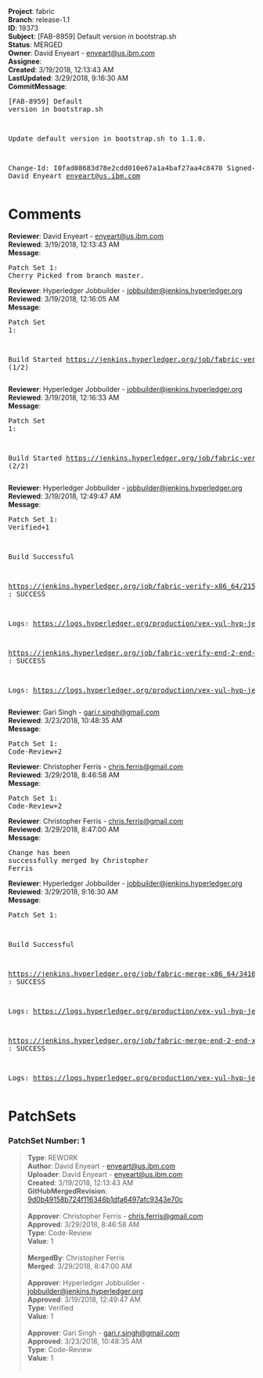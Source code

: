 <strong>Project</strong>: fabric<br><strong>Branch</strong>: release-1.1<br><strong>ID</strong>: 19373<br><strong>Subject</strong>: [FAB-8959] Default version in bootstrap.sh<br><strong>Status</strong>: MERGED<br><strong>Owner</strong>: David Enyeart - enyeart@us.ibm.com<br><strong>Assignee</strong>:<br><strong>Created</strong>: 3/19/2018, 12:13:43 AM<br><strong>LastUpdated</strong>: 3/29/2018, 9:16:30 AM<br><strong>CommitMessage</strong>:<br><pre>[FAB-8959] Default version in bootstrap.sh

Update default version in bootstrap.sh to 1.1.0.

Change-Id: I0fad08683d78e2cdd010e67a1a4baf27aa4c8470
Signed-off-by: David Enyeart <enyeart@us.ibm.com>
</pre><h1>Comments</h1><strong>Reviewer</strong>: David Enyeart - enyeart@us.ibm.com<br><strong>Reviewed</strong>: 3/19/2018, 12:13:43 AM<br><strong>Message</strong>: <pre>Patch Set 1: Cherry Picked from branch master.</pre><strong>Reviewer</strong>: Hyperledger Jobbuilder - jobbuilder@jenkins.hyperledger.org<br><strong>Reviewed</strong>: 3/19/2018, 12:16:05 AM<br><strong>Message</strong>: <pre>Patch Set 1:

Build Started https://jenkins.hyperledger.org/job/fabric-verify-x86_64/21591/ (1/2)</pre><strong>Reviewer</strong>: Hyperledger Jobbuilder - jobbuilder@jenkins.hyperledger.org<br><strong>Reviewed</strong>: 3/19/2018, 12:16:33 AM<br><strong>Message</strong>: <pre>Patch Set 1:

Build Started https://jenkins.hyperledger.org/job/fabric-verify-end-2-end-x86_64/13258/ (2/2)</pre><strong>Reviewer</strong>: Hyperledger Jobbuilder - jobbuilder@jenkins.hyperledger.org<br><strong>Reviewed</strong>: 3/19/2018, 12:49:47 AM<br><strong>Message</strong>: <pre>Patch Set 1: Verified+1

Build Successful 

https://jenkins.hyperledger.org/job/fabric-verify-x86_64/21591/ : SUCCESS

Logs: https://logs.hyperledger.org/production/vex-yul-hyp-jenkins-3/fabric-verify-x86_64/21591

https://jenkins.hyperledger.org/job/fabric-verify-end-2-end-x86_64/13258/ : SUCCESS

Logs: https://logs.hyperledger.org/production/vex-yul-hyp-jenkins-3/fabric-verify-end-2-end-x86_64/13258</pre><strong>Reviewer</strong>: Gari Singh - gari.r.singh@gmail.com<br><strong>Reviewed</strong>: 3/23/2018, 10:48:35 AM<br><strong>Message</strong>: <pre>Patch Set 1: Code-Review+2</pre><strong>Reviewer</strong>: Christopher Ferris - chris.ferris@gmail.com<br><strong>Reviewed</strong>: 3/29/2018, 8:46:58 AM<br><strong>Message</strong>: <pre>Patch Set 1: Code-Review+2</pre><strong>Reviewer</strong>: Christopher Ferris - chris.ferris@gmail.com<br><strong>Reviewed</strong>: 3/29/2018, 8:47:00 AM<br><strong>Message</strong>: <pre>Change has been successfully merged by Christopher Ferris</pre><strong>Reviewer</strong>: Hyperledger Jobbuilder - jobbuilder@jenkins.hyperledger.org<br><strong>Reviewed</strong>: 3/29/2018, 9:16:30 AM<br><strong>Message</strong>: <pre>Patch Set 1:

Build Successful 

https://jenkins.hyperledger.org/job/fabric-merge-x86_64/3416/ : SUCCESS

Logs: https://logs.hyperledger.org/production/vex-yul-hyp-jenkins-3/fabric-merge-x86_64/3416

https://jenkins.hyperledger.org/job/fabric-merge-end-2-end-x86_64/2083/ : SUCCESS

Logs: https://logs.hyperledger.org/production/vex-yul-hyp-jenkins-3/fabric-merge-end-2-end-x86_64/2083</pre><h1>PatchSets</h1><h3>PatchSet Number: 1</h3><blockquote><strong>Type</strong>: REWORK<br><strong>Author</strong>: David Enyeart - enyeart@us.ibm.com<br><strong>Uploader</strong>: David Enyeart - enyeart@us.ibm.com<br><strong>Created</strong>: 3/19/2018, 12:13:43 AM<br><strong>GitHubMergedRevision</strong>: [9d0b49158b724f116346b1dfa6497afc9343e70c](https://github.com/hyperledger-gerrit-archive/fabric/commit/9d0b49158b724f116346b1dfa6497afc9343e70c)<br><br><strong>Approver</strong>: Christopher Ferris - chris.ferris@gmail.com<br><strong>Approved</strong>: 3/29/2018, 8:46:58 AM<br><strong>Type</strong>: Code-Review<br><strong>Value</strong>: 1<br><br><strong>MergedBy</strong>: Christopher Ferris<br><strong>Merged</strong>: 3/29/2018, 8:47:00 AM<br><br><strong>Approver</strong>: Hyperledger Jobbuilder - jobbuilder@jenkins.hyperledger.org<br><strong>Approved</strong>: 3/19/2018, 12:49:47 AM<br><strong>Type</strong>: Verified<br><strong>Value</strong>: 1<br><br><strong>Approver</strong>: Gari Singh - gari.r.singh@gmail.com<br><strong>Approved</strong>: 3/23/2018, 10:48:35 AM<br><strong>Type</strong>: Code-Review<br><strong>Value</strong>: 1<br><br></blockquote>